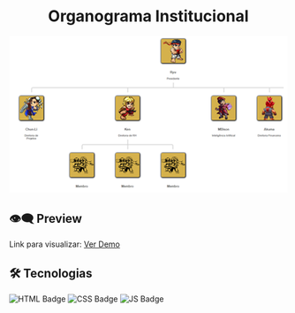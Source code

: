 <h1 align="center">Organograma Institucional</h1>


</p>
<p align="center">
<img src= "https://github.com/Sandra-Silva-Santos/Organograma-Institucional/blob/main/img/Organograma.png?raw=true" alt="Organograma Institucional">
</p>

## 👁️‍🗨️ Preview


Link para visualizar: [Ver Demo](https://sandra-silva-santos.github.io/Organograma-Institucional/)


## 🛠️ **Tecnologias**


![HTML Badge](https://img.shields.io/badge/HTML5-E34F26?style=for-the-badge&logo=html5&logoColor=white) ![CSS Badge](https://img.shields.io/badge/CSS3-1572B6?style=for-the-badge&logo=css3&logoColor=white) ![JS Badge](https://img.shields.io/badge/JavaScript-F7DF1E?style=for-the-badge&logo=javascript&logoColor=black)